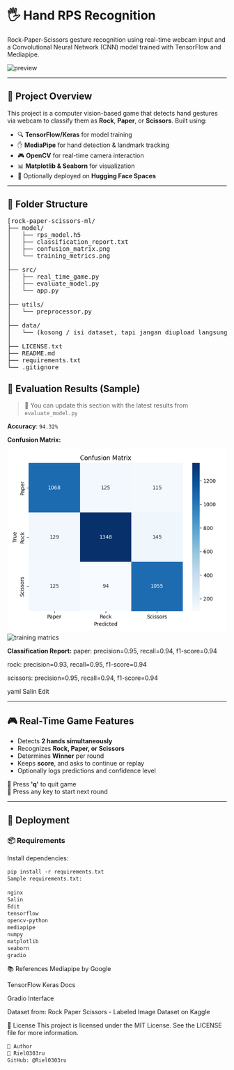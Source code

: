 # 🖐️ Hand RPS Recognition

Rock-Paper-Scissors gesture recognition using real-time webcam input and a Convolutional Neural Network (CNN) model trained with TensorFlow and Mediapipe.

![preview](https://user-images.githubusercontent.com/your-gif-preview-if-any.gif)

---

## 📌 Project Overview

This project is a computer vision-based game that detects hand gestures via webcam to classify them as **Rock**, **Paper**, or **Scissors**. Built using:

- 🔍 **TensorFlow/Keras** for model training
- ✋ **MediaPipe** for hand detection & landmark tracking
- 🎮 **OpenCV** for real-time camera interaction
- 📊 **Matplotlib & Seaborn** for visualization
- 🎯 Optionally deployed on **Hugging Face Spaces**

---

## 📂 Folder Structure
<pre>[rock-paper-scissors-ml/
├── model/
│   ├── rps_model.h5
│   ├── classification_report.txt
│   ├── confusion_matrix.png
│   └── training_metrics.png
│
├── src/
│   ├── real_time_game.py
│   ├── evaluate_model.py
│   └── app.py
│
├── utils/
│   └── preprocessor.py
│
├── data/
│   └── (kosong / isi dataset, tapi jangan diupload langsung)
│
├── LICENSE.txt
├── README.md
├── requirements.txt
└── .gitignore</pre>

## 🧪 Evaluation Results (Sample)

> 📍 You can update this section with the latest results from `evaluate_model.py`

**Accuracy**: `94.32%`

**Confusion Matrix:**

![confusion matrix](confusion_matrix.png)
![training matrics](training_matrics.png)

**Classification Report:**
paper: precision=0.95, recall=0.94, f1-score=0.94

rock: precision=0.93, recall=0.95, f1-score=0.94

scissors: precision=0.95, recall=0.94, f1-score=0.94

yaml
Salin
Edit

---

## 🎮 Real-Time Game Features

- Detects **2 hands simultaneously**
- Recognizes **Rock, Paper, or Scissors**
- Determines **Winner** per round
- Keeps **score**, and asks to continue or replay
- Optionally logs predictions and confidence level

🎥 Press **'q'** to quit game  
🔁 Press any key to start next round

---

## 🚀 Deployment

### 📦 Requirements

Install dependencies:

```
pip install -r requirements.txt
Sample requirements.txt:

nginx
Salin
Edit
tensorflow
opencv-python
mediapipe
numpy
matplotlib
seaborn
gradio

```

📚 References
Mediapipe by Google

TensorFlow Keras Docs

Gradio Interface

Dataset from: Rock Paper Scissors - Labeled Image Dataset on Kaggle

📃 License
This project is licensed under the MIT License.
See the LICENSE file for more information.
```
🙌 Author
👤 Riel0303ru
GitHub: @Riel0303ru
```
